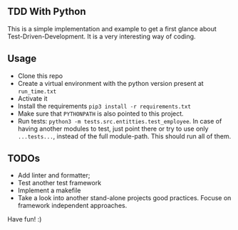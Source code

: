 ## TDD With Python

This is a simple implementation and example to get a first glance about 
Test-Driven-Development. It is a very interesting way of coding.

## Usage

- Clone this repo
- Create a virtual environment with the python version present at `run_time.txt`
- Activate it
- Install the requirements `pip3 install -r requirements.txt`
- Make sure that `PYTHONPATH` is also pointed to this project.
- Run tests: `python3 -m tests.src.entitties.test_employee`. In case of having another
modules to test, just point there or try to use only `...tests...`, instead of the full
module-path. This should run all of them.

## TODOs

- Add linter and formatter;
- Test another test framework
- Implement a makefile
- Take a look into another stand-alone projects good practices. Focuse on framework
independent approaches.

Have fun! :)
